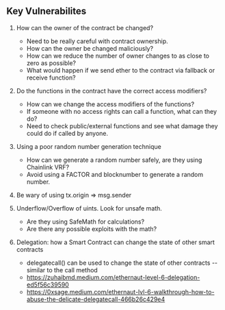 ## Key Vulnerabilites
1. How can the owner of the contract be changed?
   - Need to be really careful with contract ownership.
   - How can the owner be changed maliciously? 
   - How can we reduce the number of owner changes to as close to zero as possible?
   - What would happen if we send ether to the contract via fallback or receive function?

2. Do the functions in the contract have the correct access modifiers?
   - How can we change the access modifiers of the functions?
   - If someone with no access rights can call a function, what can they do?
   - Need to check public/external functions and see what damage they could do if called by anyone.
 
3. Using a poor random number generation technique
   - How can we generate a random number safely, are they using Chainlink VRF?
   - Avoid using a FACTOR and blocknumber to generate a random number.

4. Be wary of using tx.origin => msg.sender

5. Underflow/Overflow of uints. Look for unsafe math.
   - Are they using SafeMath for calculations?
   - Are there any possible exploits with the math?

6. Delegation: how a Smart Contract can change the state of other smart contracts
   - delegatecall() can be used to change the state of other contracts -- similar to the call method
   - https://zuhaibmd.medium.com/ethernaut-level-6-delegation-ed5f56c39590
   - https://0xsage.medium.com/ethernaut-lvl-6-walkthrough-how-to-abuse-the-delicate-delegatecall-466b26c429e4
